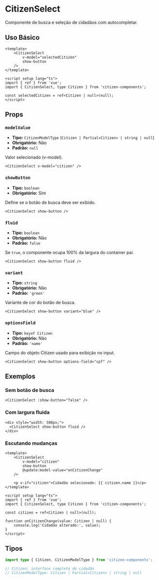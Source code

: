 # CitizenSelect

Componente de busca e seleção de cidadãos com autocompletar.

## Uso Básico

```vue
<template>
	<CitizenSelect
		v-model="selectedCitizen"
		show-button
	/>
</template>

<script setup lang="ts">
import { ref } from 'vue';
import { CitizenSelect, type Citizen } from 'citizen-components';

const selectedCitizen = ref<Citizen | null>(null);
</script>
```

## Props

### `modelValue`

- **Tipo:** `CitizenModelType` (`Citizen | Partial<Citizen> | string | null`)
- **Obrigatório:** Não
- **Padrão:** `null`

Valor selecionado (v-model).

```vue
<CitizenSelect v-model="citizen" />
```

### `showButton`

- **Tipo:** `boolean`
- **Obrigatório:** Sim

Define se o botão de busca deve ser exibido.

```vue
<CitizenSelect show-button />
```

### `fluid`

- **Tipo:** `boolean`
- **Obrigatório:** Não
- **Padrão:** `false`

Se `true`, o componente ocupa 100% da largura do container pai.

```vue
<CitizenSelect show-button fluid />
```

### `variant`

- **Tipo:** `string`
- **Obrigatório:** Não
- **Padrão:** `'green'`

Variante de cor do botão de busca.

```vue
<CitizenSelect show-button variant="blue" />
```

### `optionsField`

- **Tipo:** `keyof Citizen`
- **Obrigatório:** Não
- **Padrão:** `'name'`

Campo do objeto Citizen usado para exibição no input.

```vue
<CitizenSelect show-button options-field="cpf" />
```

## Exemplos

### Sem botão de busca

```vue
<CitizenSelect :show-button="false" />
```

### Com largura fluida

```vue
<div style="width: 500px;">
  <CitizenSelect show-button fluid />
</div>
```

### Escutando mudanças

```vue
<template>
	<CitizenSelect
		v-model="citizen"
		show-button
		@update:model-value="onCitizenChange"
	/>

	<p v-if="citizen">Cidadão selecionado: {{ citizen.name }}</p>
</template>

<script setup lang="ts">
import { ref } from 'vue';
import { CitizenSelect, type Citizen } from 'citizen-components';

const citizen = ref<Citizen | null>(null);

function onCitizenChange(value: Citizen | null) {
	console.log('Cidadão alterado:', value);
}
</script>
```

## Tipos

```typescript
import type { Citizen, CitizenModelType } from 'citizen-components';

// Citizen: interface completa do cidadão
// CitizenModelType: Citizen | Partial<Citizen> | string | null
```
